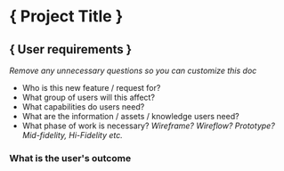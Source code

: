# { Project Title }
## { User requirements }
_Remove any unnecessary questions so you can customize this doc_

- Who is this new feature / request for? 
- What group of users will this affect?
- What capabilities do users need?
- What are the information / assets / knowledge users need?
- What phase of work is necessary? _Wireframe? Wireflow? Prototype? Mid-fidelity, Hi-Fidelity etc._

### What is the user's outcome
